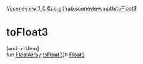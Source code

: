 //[sceneview_1_0_0](../../index.md)/[io.github.sceneview.math](index.md)/[toFloat3](to-float3.md)

# toFloat3

[androidJvm]\
fun [FloatArray](https://kotlinlang.org/api/latest/jvm/stdlib/kotlin/-float-array/index.html).[toFloat3](to-float3.md)(): [Float3](../../../sceneview/sceneview/dev.romainguy.kotlin.math/-float3/index.md)
